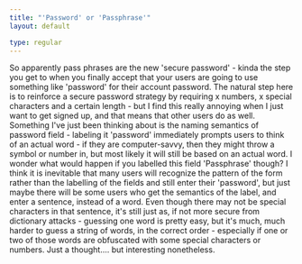 ```yaml
---
title: "'Password' or 'Passphrase'"
layout: default

type: regular
---
```


So apparently pass phrases are the new 'secure password' - kinda the step you
get to when you finally accept that your users are going to use something like
'password' for their account password. The natural step here is to reinforce a
secure password strategy by requiring x numbers, x special characters and a
certain length - but I find this really annoying when I just want to get signed
up, and that means that other users do as well. Something I've just been
thinking about is the naming semantics of password field - labeling it
'password' immediately prompts users to think of an actual word - if they are
computer-savvy, then they might throw a symbol or number in, but most likely it
will still be based on an actual word. I wonder what would happen if you
labelled this field 'Passphrase' though? I think it is inevitable that many
users will recognize the pattern of the form rather than the labelling of the
fields and still enter their 'password', but just maybe there will be some
users who get the semantics of the label, and enter a sentence, instead of a
word. Even though there may not be special characters in that sentence, it's
still just as, if not more secure from dictionary attacks - guessing one word
is pretty easy, but it's much, much harder to guess a string of words, in the
correct order - especially if one or two of those words are obfuscated with
some special characters or numbers. Just a thought.... but interesting
nonetheless.

